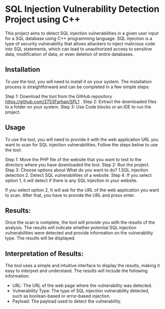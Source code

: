 # SQL Injection Vulnerability Detection Project using C++

This project aims to detect SQL injection vulnerabilities in a given user input for a SQL database using C++ programming language. SQL injection is a type of security vulnerability that allows attackers to inject malicious code into SQL statements, which can lead to unauthorized access to sensitive data, modification of data, or even deletion of entire databases.

## Installation

To use the tool, you will need to install it on your system. The installation process is straightforward and can be completed in a few simple steps:

Step 1: Download the tool from the GitHub repository https://github.com/2753Farhan/SPL1 .
Step 2: Extract the downloaded files to a folder on your system.
Step 3: Use Code blocks or an IDE to run the project. 


## Usage

To use the tool, you will need to provide it with the web application URL you want to scan for SQL injection vulnerabilities. Follow the steps below to use the tool:

Step 1: Move the PHP file of the website that you want to test to the directory where you have downloaded the tool. 
Step 2: Run the project.
Step 3: Choose options about What do you want to do?
	1.SQL injection detection
	2. Detect SQL vulnerabilities of a website.
Step 4: If you select option 1, it will detect if there is any SQL injection in your website. 

If you select option 2, It will ask for the URL of the web application you want to scan. After that, you have to provide the URL and press enter.

## Results:

Once the scan is complete, the tool will provide you with the results of the analysis. The results will indicate whether potential SQL injection vulnerabilities were detected and provide information on the vulnerability type. The results will be displayed.

## Interpretation of Results:

The tool uses a simple and intuitive interface to display the results, making it easy to interpret and understand. The results will include the following information:

- URL: The URL of the web page where the vulnerability was detected.
- Vulnerability Type: The type of SQL injection vulnerability detected, such as boolean-based or error-based injection.
- Payload: The payload used to detect the vulnerability.







